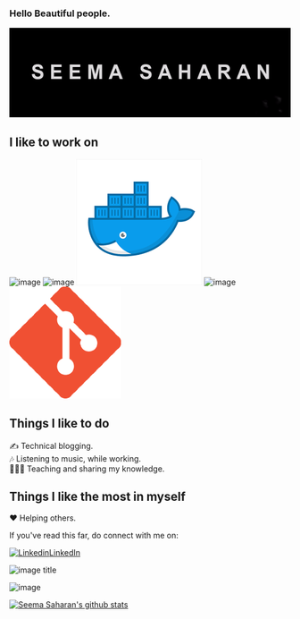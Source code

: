 ### Hello Beautiful people.

![image](https://github.com/seema1711/seema1711/blob/master/ezgif.com-video-to-gif.gif)

## I like to work on

![image](https://github.com/seema1711/seema1711/blob/master/download%20(1).png)
![image](https://github.com/seema1711/seema1711/blob/master/download.jpg)
![image](https://github.com/seema1711/seema1711/blob/master/download.png)
![image](https://github.com/seema1711/seema1711/blob/master/redhat.png)
![image](https://github.com/seema1711/seema1711/blob/master/git.png)

## Things I like to do
 ✍ Technical blogging.  
 🎶 Listening to music, while working.  
 👩🏻‍🏫 Teaching and sharing my knowledge.  
 
## Things I like the most in myself
❤ Helping others.  

If you've read this far, do connect with me on:  

[![Linkedin](https://i.stack.imgur.com/gVE0j.png)LinkedIn](https://www.linkedin.com/in/seemasaharan)  

![image title](https://rushter.com/counter.svg)  

![image](https://img.shields.io/twitter/follow/SeemaSaharan5?style=social)

[![Seema Saharan's github stats](https://github-readme-stats.vercel.app/api?username=seema1711)](https://github.com/seema1711/github-readme-stats)
